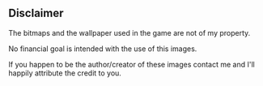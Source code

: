 ## Disclaimer

The bitmaps and the wallpaper used in the game are not of my property.

No financial goal is intended with the use of this images.

If you happen to be the author/creator of these images contact me and I'll happily attribute the credit to you.
